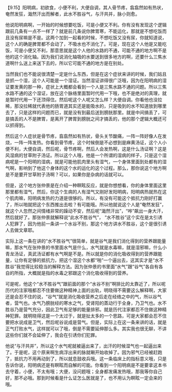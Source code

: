 【9.15】阳明病，初欲食，小便不利，大便自调，其人骨节疼，翕翕然如有热状，奄然发狂，濈然汗出而解者，此水不胜谷气，与汗共并，脉小则愈。

他说阳明病啊，一开始的时候想要吃饭，可是小便又不利。你有没有发现这个逻辑跟前几条有一点不一样了？就是前几条说你脾胃寒，不能运化，那就是不想吃饭而且没有尿嘛是不是。这两个加到一起看的时候，不想吃饭又没有尿，你就知道说，这个人的确是脾胃都不会动了，不吸水也不消化了。可是，现在这个人他是又能吃饭，可是小便又不利，那意思就是这个人他的水路的不通，可能不通的地方啊不是他的这个消化轴。因为我们说消化轴吸的水要送到很多地方的啊，还要什么三焦水道啊什么送上来送下去的，所以它可能不通的地方是在别处。

当然我们也不能说很清楚一定是什么东西，但是在这个症状来讲的时候，我们姑且是抓一个湿，这个人可能是一个湿证。当然湿证讲得很广泛哦，因为在阳明病的湿证要发黄的那一种，症状上大概都会看到一个人是三焦水路不通的问题。所以三焦水路不通的这个湿证，放在这个脉络里面暂时代用一下哦，也不是绝对的真理，就是暂时代用一下还顶得住。然后呢这个人呢又怎么样？大便自调。你看他也没拉稀，那没拉稀就代表他的肠胃道其实还是能吸水的，只是吸到的水不知道放到哪里去了，只是这样的问题而已，就是没有到最后送到膀胱那里。就是中间搞丢了，可是搞丢的人不是脾胃，是离开了脾胃到膀胱之间才搞丢的，他的那个逻辑大概还可以抓得到。

然后这个人症状是骨节疼，翕翕然如有热状，骨头关节酸痛，一阵一阵好像人在发烧，一阵一阵发热。你看到骨节疼，这个时候倒是不必想到是麻黄汤证，这个人小便不利，大便自调，然后呢，骨节疼啊，然后人会发热啊，这是什么汤证啊？这是风湿病的甘草附子汤证。所以这个人哦，他是一个所谓的湿病的样子，只是这个湿病呢是一个阳明的湿病，就是可能他肌肉里头有湿气，一个身体里面到处都有的湿气啊，影响到了他这个身体的这个水的运化的这个过程。那么，那你说这个地方啊是不是要开甘草附子汤啊？可以，如果你是杂病的话就可以。

但是，这个地方张仲景是在介绍一种瞑眩反应，就是你想想看，你的身体里面这里那里都有湿气，然后，你这个生病的人有湿气又刚好发阳明病，阳明病热就热在这个肌肉嘛，阳明病发热的力道是很够的。所以，有没有可能这个抵抗力刚好打赢了，所以啪就把这个东西推出去啦？有可能哦。所以他就说这个人是“奄然发狂”，就这个人忽然之间情绪非常的躁动不安，然后呢“濈然汗出”，“哗”飙出一身大汗，然后就好了。那张仲景就解释说“此水不胜谷气”， “水不胜谷”这个实在是太引诱人犯罪了，因为他前一条讲一个水谷不别，那这个地方讲水不胜谷，这个是很引诱人去做文章耶。

实际上这一条在讲的“水不胜谷气”很简单，就是谷气是我们消化得到的营养跟能量嘛，那水气在张仲景的书里面水气是什么，水气就是水毒嘛，就是湿邪嘛，什么小青龙汤证，真武汤证都有水气啊是不是。所以就是你的消化吸收得到的营养跟能量，让你有足够的抵抗力，把这个湿这个水都“啪”一个逼出去，这其实才是“水不胜谷”我觉得比较稳当的解释方法。因为张仲景的书里面“水气”跟“谷气”各自有各自的所指，大概就是指的水毒之邪跟这个消化吸收得到的营养。

可是呢，他这个“水不胜谷气”跟前面的那个“水谷不别”啊排比的太靠近了，所以呢历代的注家哦都忍不住要做这种精神上面的出轨，明晓得不需要这么解释啊，大家还是会忍不住的说，“谷气”就是消化吸收营养之后走在经络之中的气，所以谷气者，营气也。水气乃膀胱经的寒水之气，受肾阳的蒸动行于全身，乃卫气也。水不胜谷乃是营气充分，因此卫气有足够的能量排邪。就是历代注家都忍不住做这种精神犯罪。就明晓得这是一个太过于，就是扯太多的一个思路，可是大家都会忍不住要把水说成是卫气，然后呢谷说成是营气。但是，实际上在这一条来讲的话，就是正气打败水气，这样就可以了哦，倒是不需要延伸那么多。其实我也很无聊，不讲这些你们就不会延伸了，我会在引诱你们犯罪。

他说“与汗共并”，所以这个水气呢就被逼出来了，出汗的时候湿气也一起逼出来了。于是呢，这个原来啊生病浮出来的脉就唰开始收掉了。因为邪气已经被赶跑了，抵抗力不用再动到了，所以就息鼓收兵哦。这一条临床上的指标意义哦，只是告诉你说，阳明病还是有瞑眩而自解的可能。你看到一个阳明病是不是要拿这本书去守着，小便，不太有哦；大便，没问题哦；全身都发痛发热哦，那我等你自己好，那不必哦。那到时候看是什么证怎么医就是了，也不用认为瞑眩一定会来的哦。
